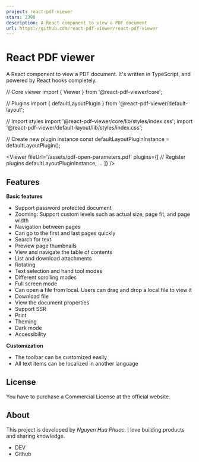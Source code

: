```yaml
---
project: react-pdf-viewer
stars: 2398
description: A React component to view a PDF document
url: https://github.com/react-pdf-viewer/react-pdf-viewer
---
```


React PDF viewer
================

A React component to view a PDF document. It's written in TypeScript, and powered by React hooks completely.

// Core viewer
import { Viewer } from '@react-pdf-viewer/core';

// Plugins
import { defaultLayoutPlugin } from '@react-pdf-viewer/default-layout';

// Import styles
import '@react-pdf-viewer/core/lib/styles/index.css';
import '@react-pdf-viewer/default-layout/lib/styles/index.css';

// Create new plugin instance
const defaultLayoutPluginInstance \= defaultLayoutPlugin();

<Viewer
    fileUrl\='/assets/pdf-open-parameters.pdf'
    plugins\={\[
        // Register plugins
        defaultLayoutPluginInstance,
        ...
    \]}
/>

Features
--------

**Basic features**

-   Support password protected document
-   Zooming: Support custom levels such as actual size, page fit, and page width
-   Navigation between pages
-   Can go to the first and last pages quickly
-   Search for text
-   Preview page thumbnails
-   View and navigate the table of contents
-   List and download attachments
-   Rotating
-   Text selection and hand tool modes
-   Different scrolling modes
-   Full screen mode
-   Can open a file from local. Users can drag and drop a local file to view it
-   Download file
-   View the document properties
-   Support SSR
-   Print
-   Theming
-   Dark mode
-   Accessibility

**Customization**

-   The toolbar can be customized easily
-   All text items can be localized in another language

License
-------

You have to purchase a Commercial License at the official website.

About
-----

This project is developed by _Nguyen Huu Phuoc_. I love building products and sharing knowledge.

-   DEV
-   Github
